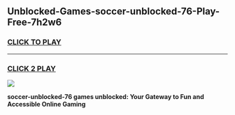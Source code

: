 
## Unblocked-Games-soccer-unblocked-76-Play-Free-7h2w6
<h3>
<a href="https://premium76.site?title=soccer-unblocked-76&ref=12A">CLICK TO PLAY</a></h3>
<hr>

<h3>
<a href="https://premium76.site?title=soccer-unblocked-76&ref=12A">CLICK 2 PLAY</a>
  
</h3>

<a href="https://premium76.site?title=soccer-unblocked-76&ref=12A"><img src="https://clearcache.store/games.png"></a>


**soccer-unblocked-76 games unblocked: Your Gateway to Fun and Accessible Online Gaming**
